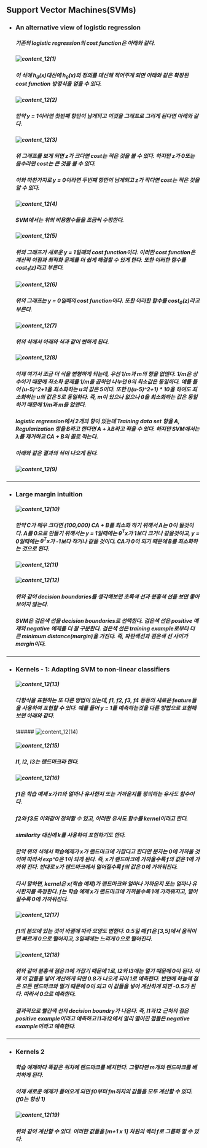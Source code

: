 ## Support Vector Machines(SVMs)



- ### An alternative view of logistic regression

  ##### 기존의 logistic regression의 cost function은 아래와 같다.

  ##### ![content_12(1)](img/content_12(1).PNG)

  ##### 이 식에 $h_\theta(x)$대신에 $h_\theta(x)$의 정의를 대신해 적어주게 되면 아래와 같은 확장된 cost function 방정식을 얻을 수 있다.

  ##### ![content_12(2)](img/content_12(2).PNG)

  ##### 만약 y = 1이라면 첫번째 항만이 남게되고 이것을 그래프로 그리게 된다면 아래와 같다.

  ##### ![content_12(3)](img/content_12(3).PNG)

  ##### 위 그래프를 보게 되면 z가 크다면 cost는 적은 것을 볼 수 있다. 하지만 z가 0또는 음수라면 cost는 큰 것을 볼 수 있다. 

  ##### 이와 마찬가지로 y = 0이라면 두번째 항만이 남게되고 z가 작다면 cost는 적은 것을 알 수 있다.

  ##### ![content_12(4)](img/content_12(4).PNG)

  ##### SVM에서는 위의 비용함수들을 조금씩 수정한다.

  ##### ![content_12(5)](img/content_12(5).PNG)

  ##### 위의 그래프가 새로운 y = 1일때의 cost function이다. 이러한 cost function은 계산적 이점과 최적화 문제를 더 쉽게 해결할 수 있게 한다. 또한 이러한 함수를 $cost_1(z)$라고 부른다.

  ##### ![content_12(6)](img/content_12(6).PNG)
  
  ##### 위의 그래프는 y = 0일때의 cost function이다. 또한 이러한 함수를 $cost_0(z)$라고 부른다.

  ##### ![content_12(7)](img/content_12(7).PNG)

  ##### 위의 식에서 아래와 식과 같이 변하게 된다.

  ##### ![content_12(8)](img/content_12(8).PNG)

  ##### 이제 여기서 조금 더 식을 변형하게 되는데, 우선 1/m과 m의 항을 없앤다. 1/m은 상수이기 때문에 최소화 문제를 1/m을 곱하던 나누던 $\theta$의 최소값은 동일하다. 예를 들어 (u-5)^2+1을 최소화하는 u의 값은 5이다. 또한 ()(u-5)^2+1) * 10을 하여도 최소화하는 u의 값은 5로 동일하다. 즉, m이 있으나 없으나 $\theta$을 최소화하는 값은 동일하기 때문에 1/m과 m을 없앤다.

  ##### logistic regression에서 2개의 항이 있는데 Training data set 항을 A, Regularization 항을 B라고 한다면 A + $\lambda$B라고 적을 수 있다. 하지만 SVM에서는 $\lambda$를 제거하고 CA + B의 꼴로 적는다.

  ##### 아래와 같은 결과의 식이 나오게 된다.

  ##### ![content_12(9)](img/content_12(9).PNG)

---



- ### Large margin intuition

  ##### ![content_12(10)](img/content_12(10).PNG)

  ##### 만약 C가 매우 크다면 (100,000) CA + B를 최소화 하기 위해서 A는 0이 될것이다. A를 0으로 만들기 위해서는 y = 1일때에는 $\theta^T{x}$가 1보다 크거나 같을것이고, y = 0일때에는 $\theta^T{x}$가 -1보다 작거나 같을 것이다. CA가 0이 되기 때문에 B를 최소화하는 것으로 된다.

  ##### ![content_12(11)](img/content_12(11).PNG)

  ##### ![content_12(12)](img/content_12(12).PNG)

  ##### 위와 같이 decision boundaries를 생각해보면 초록색 선과 분홍색 선을 보면 좋아 보이지 않는다.

  ##### SVM은 검은색 선을 decision boundaries로 선택한다. 검은색 선은 positive 예제와 negative 예제를 더 잘 구분한다. 검은색 선은 training example로부터 더 큰 minimum distance(margin)을 가진다. 즉, 파란색선과 검은색 선 사이가 margin이다.

---



- ### Kernels - 1: Adapting SVM to non-linear classifiers

  ##### ![content_12(13)](img/content_12(13).PNG)

  ##### 다항식을 표현하는 또 다른 방법이 있는데, f1, f2, f3, f4 등등의 새로운 feature들을 사용하여 표현할 수 있다. 예를 들어 y = 1를 예측하는것을 다른 방법으로 표현해보면 아래와 같다.

  !##### ![content_12(14)](img/content_12(14).PNG)

  ##### ![content_12(15)](img/content_12(15).PNG)

  ##### l1, l2, l3는 랜드마크라 한다. 

  ##### ![content_12(16)](img/content_12(16).PNG)

  ##### f1은 학습 예제 x가 l1와 얼마나 유사한지 또는 가까운지를 정의하는 유사도 함수이다.

  ##### f2와 f3도 이와같이 정의할 수 있고, 이러한 유사도 함수를 kernel이라고 한다.

  ##### similarity 대신에 k를 사용하여 표현하기도 한다.

  ##### 만약 위의 식에서 학습예제가 x가 랜드마크에 가깝다고 한다면 분자는 0에 가까울 것이며 따라서 exp^0은 1이 되게 된다. 즉, x가 랜드마크에 가까울수록 f의 값은 1에 가까워 진다. 반대로 x가 랜드마크에서 멀어질수록 f의 값은 0에 가까워진다. 

  ##### 다시 말하면, kernel은 x(학습 예제)가 랜드마크와 얼마나 가까운지 또는 얼마나 유사한지를 측정한다. f는 학습 예제 x가 랜드마크에 가까울수록 1에 가까워지고, 멀어질수록 0에 가까워진다.

  ##### ![content_12(17)](img/content_12(17).PNG)

  ##### f1의 분모에 있는 것이 바뀜에 따라 모양도 변한다. 0.5일 때 f1은 [3,5]에서 움직이면 빠르게 0으로 떨어지고, 3일때에는 느리게 0으로 떨어진다.

  ##### ![content_12(18)](img/content_12(18).PNG)

  ##### 위와 같이 분홍색 점은 l1에 가깝기 때문에 1로, l2와 l3에는 멀기 때문에 0이 된다. 이제 이 값들을 넣어 계산하게 되면 0.8가 나오게 되어 1로 예측한다. 반면에 하늘색 점은 모든 랜드마크와 멀기 때문에 0이 되고 이 값들을 넣어 계산하게 되면 -0.5가 된다. 따라서 0으로 예측한다.

  ##### 결과적으로 빨간색 선의 decision boundry가 나온다. 즉, l1과 l2 근처의 점은 positive example이라고 예측하고 l1과 l2에서 멀리 떨어진 점들은 negative example이라고 예측한다. 

---



- ### Kernels 2

  ##### 학습 예제마다 똑같은 위치에 랜드마크를 배치한다. 그렇다면 m개의 랜드마크를 배치하게 된다.

  ##### 이제 새로운 예제가 들어오게 되면 f0부터 fm까지의 값들을 모두 계산할 수 있다. (f0는 항상 1)

  ##### ![content_12(19)](img/content_12(19).PNG)

  ##### 위와 같이 계산할 수 있다. 이러한 값들을 [m+1 x 1] 차원의 벡터 f로 그룹화 할 수 있다.

  
